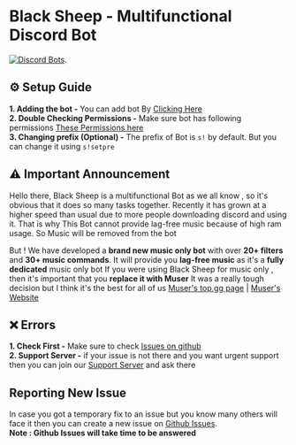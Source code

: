 # Black Sheep - Multifunctional Discord Bot <br /> 
[![Discord Bots](https://top.gg/api/widget/716985864512864328.svg)](https://top.gg/bot/716985864512864328). 
<br />

## :gear: Setup Guide
 **1. Adding the bot -**  You can add bot By [Clicking Here](https://discord.com/oauth2/authorize?client_id=716985864512864328&scope=bot&permissions=1580596551)    
 **2. Double Checking Permissions -** Make sure bot has following permissions [These Permissions here](https://i.imgur.com/bMzH9Re.png)    
 **3. Changing prefix (Optional) -** The prefix of Bot is `s!` by default. But you can change it using `s!setpre`

## :warning: Important Announcement
Hello there, Black Sheep is a multifunctional Bot as we all know , so it's obvious that it does so many tasks together. Recently it has grown at a higher speed than usual due to more people downloading discord and using it. That is why This Bot cannot provide lag-free music because of high ram usage.
So Music will be removed from the bot

But ! We have developed a **brand new music only bot** with over **20+ filters** and **30+ music commands**. It will provide you **lag-free music** as it's a **fully dedicated** music only bot
If you were using Black Sheep for music only , then it's important that you **replace it with Muser**
It was a really tough decision but I think it's the best for all of us
[Muser's top.gg page](https://top.gg/bot/763418289689985035) | [Muser's Website](https://muser.pgamerx.com)

## :x: Errors
**1. Check First -**  Make sure to check [Issues on github](https://github.com/PGamerXstudio/blacksheep/issues)      
**2. Support Server -** if your issue is not there and you want urgent support then you can join our [Support Server](https://pgamerx.com/discord) and ask there

## Reporting New Issue
In case you got a temporary fix to an issue but you know many others will face it then you can create a new issue on [Github Issues](https://github.com/PGamerXstudio/blacksheep/issues/new).     
**Note : Github Issues will take time to be answered**

